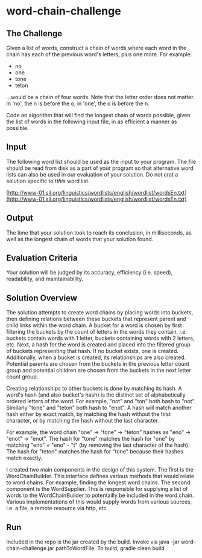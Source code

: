 # word-chain-challenge

## The Challenge
Given a list of words, construct a chain of words where each word in the chain has each of the previous word's letters, plus one more.  For example:
* no
* one
* tone
* teton

...would be a chain of four words.  Note that the letter order does not matter.  In 'no', the n is before the o, in 'one', the o is before the n.

Code an algorithm that will find the longest chain of words possible, given the list of words in the following input file, in as efficient a manner as possible.

## Input
The following word list should be used as the input to your program.  The file should be read from disk as a part of your program so that alternative word lists can also be used in our evaluation of your solution.  Do not crat a solution specific to t*this* word list.

[http://www-01.sil.org/linguistics/wordlists/english/wordlist/wordsEn.txt](http://www-01.sil.org/linguistics/wordlists/english/wordlist/wordsEn.txt)

## Output
The time that your solution took to reach its conclusion, in milliseconds, as well as the longest chain of words that your solution found.

## Evaluation Criteria
Your solution will be judged by its accuracy, efficiency (i.e. speed), readability, and maintainability.

## Solution Overview
The solution attempts to create word chains by placing words into buckets, then defining relations between these buckets that represent parent and child links within the word chain.  A bucket for a word is chosen by first filtering the buckets by the count of letters in the words they contain, i.e. buckets contain words with 1 letter, buckets containing words with 2 letters, etc.  Next, a hash for the word is created and placed into the filtered group of buckets representing that hash.  If no bucket exists, one is created.  Additionally, when a bucket is created, its relationships are also created.  Potential parents are chosen from the buckets in the previous letter count group and potential children are chosen from the buckets in the next letter count group.

Creating relationships to other buckets is done by matching its hash.  A word's hash (and also bucket's hash) is the distinct set of alphabetically ordered letters of the word.  For example, "not" and "ton" both hash to "not".  Similarly "tone" and "teton" both hash to "enot".  A hash will match another hash either by exact match, by matching the hash without the first character, or by matching the hash without the last character.

For example, the word chain "one" -> "tone" -> "teton" hashes as "eno" -> "enot" -> "enot".  The hash for "tone" matches the hash for "one" by matching "eno" = "eno" - "t" (by removing the last character of the hash).  The hash for "teton" matches the hash for "tone" because their hashes match exactly.

I created two main components in the design of this system.  The first is the WordChainBuilder.  This interface defines various methods that would relate to word chains.  For example, finding the longest word chains.  The second component is the WordSupplier.  This is responsible for supplying a list of words to the WordChainBuilder to potentailly be included in the word chain.  Various implementations of this would supply words from various sources, i.e. a file, a remote resource via http, etc.

## Run
Included in the repo is the jar created by the build.  Invoke via java -jar word-chain-challenge.jar pathToWordFile.  To build, gradle clean build.
